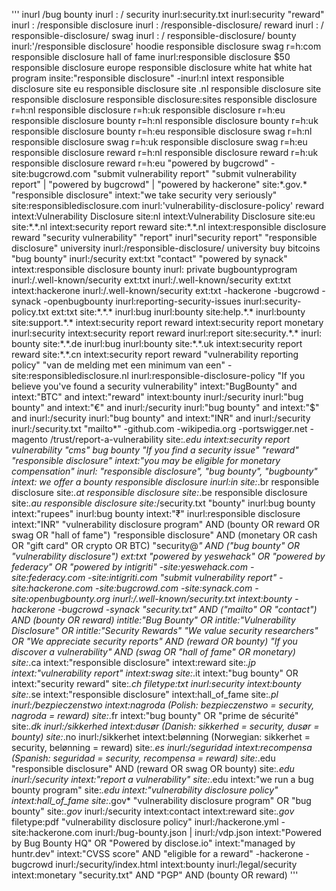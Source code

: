 '''
inurl /bug bounty
inurl : / security
inurl:security.txt
inurl:security "reward"
inurl : /responsible disclosure
inurl : /responsible-disclosure/ reward
inurl : / responsible-disclosure/ swag
inurl : / responsible-disclosure/ bounty
inurl:'/responsible disclosure' hoodie
responsible disclosure swag r=h:com
responsible disclosure hall of fame
inurl:responsible disclosure $50
responsible disclosure europe
responsible disclosure white hat
white hat program
insite:"responsible disclosure" -inurl:nl
intext responsible disclosure
site eu responsible disclosure
site .nl responsible disclosure
site responsible disclosure
responsible disclosure:sites
responsible disclosure r=h:nl
responsible disclosure r=h:uk
responsible disclosure r=h:eu
responsible disclosure bounty r=h:nl
responsible disclosure bounty r=h:uk
responsible disclosure bounty r=h:eu
responsible disclosure swag r=h:nl
responsible disclosure swag r=h:uk
responsible disclosure swag r=h:eu
responsible disclosure reward r=h:nl
responsible disclosure reward r=h:uk
responsible disclosure reward r=h:eu
"powered by bugcrowd" -site:bugcrowd.com
"submit vulnerability report"
"submit vulnerability report" | "powered by bugcrowd" | "powered by hackerone"
site:*.gov.* "responsible disclosure"
intext:"we take security very seriously"
site:responsibledisclosure.com
inurl:'vulnerability-disclosure-policy' reward
intext:Vulnerability Disclosure site:nl
intext:Vulnerability Disclosure site:eu
site:*.*.nl intext:security report reward
site:*.*.nl intext:responsible disclosure reward
"security vulnerability" "report"
inurl"security report"
"responsible disclosure" university
inurl:/responsible-disclosure/ university
buy bitcoins "bug bounty"
inurl:/security ext:txt "contact"
"powered by synack"
intext:responsible disclosure bounty
inurl: private bugbountyprogram
inurl:/.well-known/security ext:txt
inurl:/.well-known/security ext:txt intext:hackerone
inurl:/.well-known/security ext:txt -hackerone -bugcrowd -synack -openbugbounty
inurl:reporting-security-issues
inurl:security-policy.txt ext:txt
site:*.*.* inurl:bug inurl:bounty
site:help.*.* inurl:bounty
site:support.*.* intext:security report reward
intext:security report monetary inurl:security
intext:security report reward inurl:report
site:security.*.* inurl: bounty
site:*.*.de inurl:bug inurl:bounty
site:*.*.uk intext:security report reward
site:*.*.cn intext:security report reward
"vulnerability reporting policy"
"van de melding met een minimum van een" -site:responsibledisclosure.nl
inurl:responsible-disclosure-policy
"If you believe you've found a security vulnerability"
intext:"BugBounty" and intext:"BTC" and intext:"reward"
intext:bounty inurl:/security
inurl:"bug bounty" and intext:"€" and inurl:/security
inurl:"bug bounty" and intext:"$" and inurl:/security
inurl:"bug bounty" and intext:"INR" and inurl:/security
inurl:/security.txt "mailto*" -github.com  -wikipedia.org -portswigger.net -magento
/trust/report-a-vulnerability
site:*.edu intext:security report vulnerability
"cms" bug bounty
"If you find a security issue"  "reward"
"responsible disclosure" intext:"you may be eligible for monetary compensation"
inurl: "responsible disclosure", "bug bounty", "bugbounty"
intext: we offer a bounty
responsible disclosure inurl:in
site:*.br responsible disclosure
site:*.at responsible disclosure
site:*.be responsible disclosure
site:*.au responsible disclosure
site:*/security.txt "bounty"
inurl:bug bounty intext:"rupees"
inurl:bug bounty intext:"₹"
inurl:responsible disclosure intext:"INR"
"vulnerability disclosure program" AND (bounty OR reward OR swag OR "hall of fame")
"responsible disclosure" AND (monetary OR cash OR "gift card" OR crypto OR BTC)
"security@*" AND ("bug bounty" OR "vulnerability disclosure") ext:txt
"powered by yeswehack" OR "powered by federacy" OR "powered by intigriti" -site:yeswehack.com -site:federacy.com -site:intigriti.com
"submit vulnerability report" -site:hackerone.com -site:bugcrowd.com -site:synack.com -site:openbugbounty.org
inurl:/.well-known/security.txt intext:bounty -hackerone -bugcrowd -synack
"security.txt" AND ("mailto" OR "contact") AND (bounty OR reward)
intitle:"Bug Bounty" OR intitle:"Vulnerability Disclosure" OR intitle:"Security Rewards"
"We value security researchers" OR "We appreciate security reports" AND (reward OR bounty)
"If you discover a vulnerability" AND (swag OR "hall of fame" OR monetary)
site:*.ca intext:"responsible disclosure" intext:reward
site:*.jp intext:"vulnerability report" intext:swag
site:*.it intext:"bug bounty" OR intext:"security reward"
site:*.ch filetype:txt inurl:security intext:bounty
site:*.se intext:"responsible disclosure" intext:hall_of_fame
site:*.pl inurl:/bezpieczenstwo intext:nagroda            (Polish: bezpieczenstwo = security, nagroda = reward)
site:*.fr intext:"bug bounty" OR "prime de sécurité"
site:*.dk inurl:/sikkerhed intext:dusør                   (Danish: sikkerhed = security, dusør = bounty)
site:*.no inurl:/sikkerhet intext:belønning               (Norwegian: sikkerhet = security, belønning = reward)
site:*.es inurl:/seguridad intext:recompensa              (Spanish: seguridad = security, recompensa = reward)
site:*.edu "responsible disclosure" AND (reward OR swag OR bounty)
site:*.edu inurl:/security intext:"report a vulnerability"
site:*.edu intext:"we run a bug bounty program"
site:*.edu intext:"vulnerability disclosure policy" intext:hall_of_fame
site:*.gov* "vulnerability disclosure program" OR "bug bounty"
site:*.gov* inurl:/security intext:contact intext:reward
site:*.gov* filetype:pdf "vulnerability disclosure policy"
inurl:/hackerone.yml -site:hackerone.com
inurl:/bug-bounty.json | inurl:/vdp.json
intext:"Powered by Bug Bounty HQ" OR "Powered by disclose.io"
intext:"managed by huntr.dev"
intext:"CVSS score" AND "eligible for a reward" -hackerone -bugcrowd
inurl:/security/index.html intext:bounty
inurl:/legal/security intext:monetary
"security.txt" AND "PGP" AND (bounty OR reward)
'''